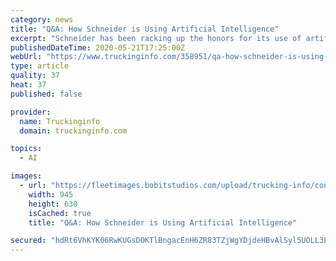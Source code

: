 ```yaml
---
category: news
title: "Q&A: How Schneider is Using Artificial Intelligence"
excerpt: "Schneider has been racking up the honors for its use of artificial intelligence, so we talked to Brian Stuelpner, Schneider vice president of strategy, planning and architecture, to learn more about AI and how the megafleet is using it in its everyday operations."
publishedDateTime: 2020-05-21T17:25:00Z
webUrl: "https://www.truckinginfo.com/358951/qa-how-schneider-is-using-artificial-intelligence"
type: article
quality: 37
heat: 37
published: false

provider:
  name: Truckinginfo
  domain: truckinginfo.com

topics:
  - AI

images:
  - url: "https://fleetimages.bobitstudios.com/upload/trucking-info/content/article/2020-05/artificial-intelligence-pixabay-__-1200x630-s.jpg"
    width: 945
    height: 630
    isCached: true
    title: "Q&A: How Schneider is Using Artificial Intelligence"

secured: "hdRt6VhKYK06RwKUGsDOKTlBngacEnH6ZR83TZjWgYDjdeHBvAlSyl5UOLL3LMVAFE9ABZhUDlIHe4ULIxjGqK1yKkX9f44VWY8v82nB0FabLYKeMmncZHFESbqhROSoW3habenEPZFuKPyRpJEpt/gDmae7B/Ln9moHMDNqywACl18E0U1gG40leTQB4vkcneTv/TGP4GY91jHahI4VIkofs6hshpKGmpxpMWedokwOQXBx2ColsNj9fIG39DrcBUlbENp9Kvmmg3oT6cxBltWHfMafL2aZ1MaWuH0BkC5BmSDtG8ANhn/x4Y7QD1XWEdB2c2Ox5XRAPtFfOdnwQmSMuBjgnGad+y5NSFuFMUWd3tfjSo0TIqA92iYh4yZv5+wkvodd1YH2K8kGcyWx+DsxMQmgXMPI5Gqw3y7ISkKwRReaRiQMxldLK2RpsmABTMo92RlZACyhRfaxdHJBIWf5IKKLF8Tak2+Cth3gGac=;csOM7xTmdJvNCPMwUBNWxw=="
---
```


